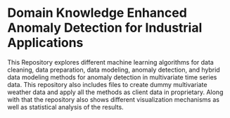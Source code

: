 # Domain Knowledge Enhanced Anomaly Detection for Industrial Applications

This Repository explores different machine learning algorithms for data cleaning, data preparation, data modeling, anomaly detection, and hybrid data modeling methods for anomaly detection in multivariate time series data.
This repository also includes files to create dummy multivariate weather data and apply all the methods as client data in proprietary.
Along with that the repository also shows different visualization mechanisms as well as statistical analysis of the results. 


